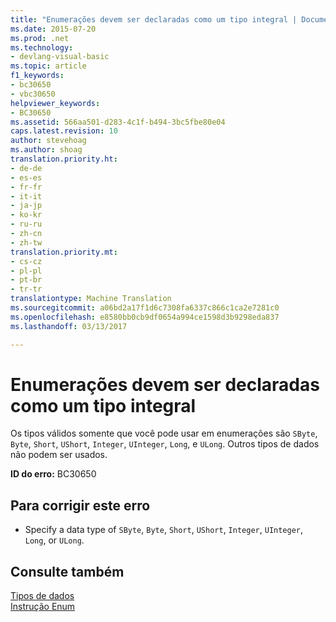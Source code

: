```yaml
---
title: "Enumerações devem ser declaradas como um tipo integral | Documentos do Microsoft"
ms.date: 2015-07-20
ms.prod: .net
ms.technology:
- devlang-visual-basic
ms.topic: article
f1_keywords:
- bc30650
- vbc30650
helpviewer_keywords:
- BC30650
ms.assetid: 566aa501-d283-4c1f-b494-3bc5fbe80e04
caps.latest.revision: 10
author: stevehoag
ms.author: shoag
translation.priority.ht:
- de-de
- es-es
- fr-fr
- it-it
- ja-jp
- ko-kr
- ru-ru
- zh-cn
- zh-tw
translation.priority.mt:
- cs-cz
- pl-pl
- pt-br
- tr-tr
translationtype: Machine Translation
ms.sourcegitcommit: a06bd2a17f1d6c7308fa6337c866c1ca2e7281c0
ms.openlocfilehash: e8580bb0cb9df0654a994ce1598d3b9298eda837
ms.lasthandoff: 03/13/2017

---
```

# <a name="enums-must-be-declared-as-an-integral-type"></a>Enumerações devem ser declaradas como um tipo integral
Os tipos válidos somente que você pode usar em enumerações são `SByte`, `Byte`, `Short`, `UShort`, `Integer`, `UInteger`, `Long`, e `ULong`. Outros tipos de dados não podem ser usados.  
  
 **ID do erro:** BC30650  
  
## <a name="to-correct-this-error"></a>Para corrigir este erro  
  
-   Specify a data type of `SByte`, `Byte`, `Short`, `UShort`, `Integer`, `UInteger`, `Long`, or `ULong`.  
  
## <a name="see-also"></a>Consulte também  
 [Tipos de dados](../../visual-basic/language-reference/data-types/data-type-summary.md)   
 [Instrução Enum](../../visual-basic/language-reference/statements/enum-statement.md)
